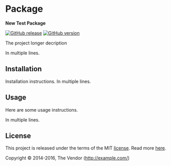 # Package

**New Test Package**

[![GitHub release](https://img.shields.io/github/release/the-vendor/new-test-package.svg)](https://github.com/the-vendor/new-test-package/releases)
[![GitHub version](https://badge.fury.io/gh/the-vendor%2Fnew-test-package.svg)](https://badge.fury.io/gh/the-vendor%2Fnew-test-package)

The project longer decription

In multiple lines.

## Installation

Installation instructions.
In multiple lines.

## Usage

Here are some usage instructions.

In multiple lines.

## License

This project is released under the terms of the MIT [license](LICENSE).
Read more [here]().

Copyright © 2014-2016, The Vendor (http://example.com/)
